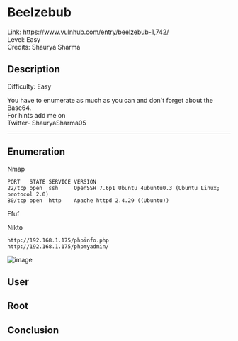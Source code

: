 # Beelzebub

Link: https://www.vulnhub.com/entry/beelzebub-1,742/  
Level: Easy  
Credits:  Shaurya Sharma  

## Description

Difficulty: Easy

You have to enumerate as much as you can and don't forget about the Base64.  
For hints add me on  
Twitter- ShauryaSharma05  

---

## Enumeration

Nmap 

```
PORT   STATE SERVICE VERSION
22/tcp open  ssh     OpenSSH 7.6p1 Ubuntu 4ubuntu0.3 (Ubuntu Linux; protocol 2.0)
80/tcp open  http    Apache httpd 2.4.29 ((Ubuntu))
```

Ffuf



Nikto



```
http://192.168.1.175/phpinfo.php
http://192.168.1.175/phpmyadmin/
```

![image](https://user-images.githubusercontent.com/5285547/136195726-5cfe5b93-818b-4232-9e71-645d63e7aca9.png)


## User

## Root

## Conclusion
